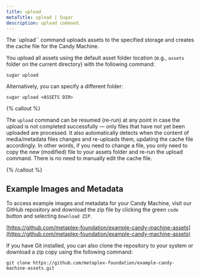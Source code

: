 ```yaml
---
title: upload
metaTitle: upload | Sugar
description: upload command.
---
```


The `upload`` command uploads assets to the specified storage and creates the cache file for the Candy Machine.

You upload all assets using the default asset folder location (e.g., `assets` folder on the current directory) with the following command:

```
sugar upload
```

Alternatively, you can specify a different folder:

```
sugar upload <ASSETS DIR>
```

{% callout %}

The `upload` command can be resumed (re-run) at any point in case the upload is not completed successfully — only files that have not yet been uploaded are processed. It also automatically detects when the content of media/metadata files changes and re-uploads them, updating the cache file accordingly. In other words, if you need to change a file, you only need to copy the new (modified) file to your assets folder and re-run the upload command. There is no need to manually edit the cache file.

{% /callout %}

## Example Images and Metadata

To access example images and metadata for your Candy Machine, visit our GitHub repository and download the zip file by clicking the green `code` button and selecting `Download ZIP`.

[https://github.com/metaplex-foundation/example-candy-machine-assets](https://github.com/metaplex-foundation/example-candy-machine-assets)

If you have Git installed, you can also clone the repository to your system or download a zip copy using the following command:

```
git clone https://github.com/metaplex-foundation/example-candy-machine-assets.git
```